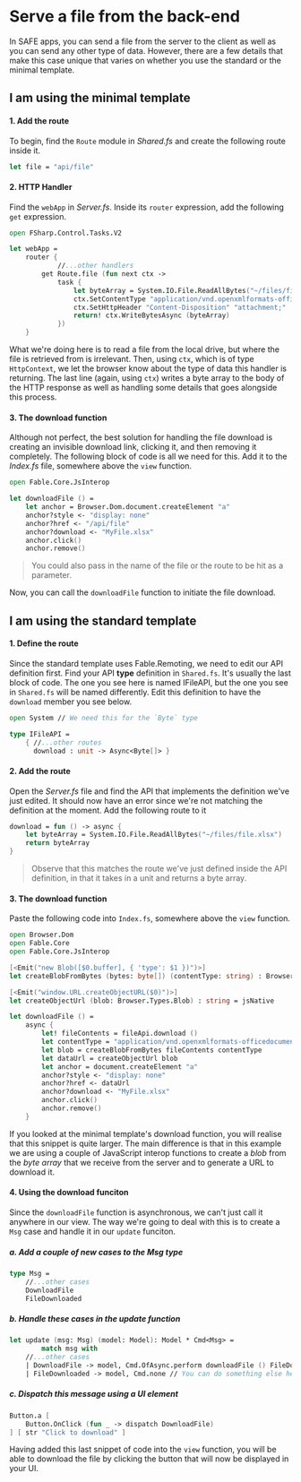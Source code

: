 # Serve a file from the back-end

In SAFE apps, you can send a file from the server to the client as well as you can send any other type of data. However, there are a few details that make this case unique that varies on whether you use the standard or the minimal template.



## I am using the minimal template

#### 1. Add the route

To begin, find the `Route` module in *Shared.fs* and create the following route inside it.

```fsharp
let file = "api/file"
```

#### 2. HTTP Handler

Find the `webApp` in *Server.fs*. Inside its `router` expression, add the following `get` expression.

```fsharp
open FSharp.Control.Tasks.V2

let webApp =
    router {
    		//...other handlers
        get Route.file (fun next ctx ->
            task {
                let byteArray = System.IO.File.ReadAllBytes("~/files/file.xlsx")
                ctx.SetContentType "application/vnd.openxmlformats-officedocument.spreadsheetml.sheet"
                ctx.SetHttpHeader "Content-Disposition" "attachment;"
                return! ctx.WriteBytesAsync (byteArray)
            })
    }
```

What we're doing here is to read a file from the local drive, but where the file is retrieved from is irrelevant. Then, using `ctx`, which is of type `HttpContext`, we let the browser know about the type of data this handler is returning. The last line (again, using `ctx`) writes a byte array to the body of the HTTP response as well as handling some details that goes alongside this process.

#### 3. The download function

Although not perfect, the best solution for handling the file download is creating an invisible download link, clicking it, and then removing it completely. The following block of code is all we need for this. Add it to the *Index.fs* file, somewhere above the `view` function.

```fsharp
open Fable.Core.JsInterop

let downloadFile () =
    let anchor = Browser.Dom.document.createElement "a"
    anchor?style <- "display: none"
    anchor?href <- "/api/file"
    anchor?download <- "MyFile.xlsx"
    anchor.click()
    anchor.remove()
```

> You could also pass in the name of the file or the route to be hit as a parameter.

Now, you can call the `downloadFile` function to initiate the file download.



## I am using the standard template

#### 1. Define the route

Since the standard template uses Fable.Remoting, we need to edit our API definition first. Find your API **type** definition in `Shared.fs`. It's usually the last block of code. The one you see here is named IFileAPI, but the one you see in `Shared.fs` will be named differently. Edit this definition to have the `download` member you see below.

```fsharp
open System // We need this for the `Byte` type

type IFileAPI =
	{ //...other routes 
	  download : unit -> Async<Byte[]> }
```

#### 2. Add the route

Open the *Server.fs* file and find the API that implements the definition we've just edited. It should now have an error since we're not matching the definition at the moment. Add the following route to it

```fsharp
download = fun () -> async {
    let byteArray = System.IO.File.ReadAllBytes("~/files/file.xlsx")
    return byteArray
}
```

> Observe that this matches the route we've just defined inside the API definition, in that it takes in a unit and returns a byte array.

#### 3. The download function

Paste the following code into `Index.fs`, somewhere above the `view` function.

```fsharp
open Browser.Dom
open Fable.Core
open Fable.Core.JsInterop

[<Emit("new Blob([$0.buffer], { 'type': $1 })")>]
let createBlobFromBytes (bytes: byte[]) (contentType: string) : Browser.Types.Blob = jsNative

[<Emit("window.URL.createObjectURL($0)")>]
let createObjectUrl (blob: Browser.Types.Blob) : string = jsNative

let downloadFile () =
    async {
        let! fileContents = fileApi.download ()
        let contentType = "application/vnd.openxmlformats-officedocument.spreadsheetml.sheet"
        let blob = createBlobFromBytes fileContents contentType
        let dataUrl = createObjectUrl blob
        let anchor = document.createElement "a"
        anchor?style <- "display: none"
        anchor?href <- dataUrl
        anchor?download <- "MyFile.xlsx"
        anchor.click()
        anchor.remove()
    }
```

If you looked at the minimal template's download function, you will realise that this snippet is quite larger. The main difference is that in this example we are using a couple of JavaScript interop functions to create a *blob* from the *byte array* that we receive from the server and to generate a URL to download it.

#### 4. Using the download funciton

Since the `downloadFile` function is asynchronous, we can't just call it anywhere in our view. The way we're going to deal with this is to create a `Msg` case and handle it in our `update` funciton.

##### a. Add a couple of new cases to the Msg type

```fsharp
type Msg =
    //...other cases
    DownloadFile
    FileDownloaded
```

##### b. Handle these cases in the update function

```fsharp
let update (msg: Msg) (model: Model): Model * Cmd<Msg> =
		match msg with
    //...other cases
    | DownloadFile -> model, Cmd.OfAsync.perform downloadFile () FileDownloaded
    | FileDownloaded -> model, Cmd.none // You can do something else here
```

##### c. Dispatch this *message* using a UI element

```fsharp
Button.a [
    Button.OnClick (fun _ -> dispatch DownloadFile)
] [ str "Click to download" ]
```

Having added this last snippet of code into the `view` function, you will be able to download the file by clicking the button that will now be displayed in your UI.



